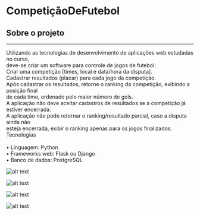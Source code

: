 # CompetiçãoDeFutebol

## Sobre o projeto
<hr>
Utilizando as tecnologias de desenvolvimento de aplicações web estudadas no curso,<br>
deve-se criar um software para controle de jogos de futebol:<br>
Criar uma competição [times, local e data/hora da disputa].<br>
Cadastrar resultados (placar) para cada jogo da competição.<br>
Após cadastrar os resultados, retorne o ranking da competição, exibindo a posição final<br>
de cada time, ordenado pelo maior número de gols.<br>
A aplicação não deve aceitar cadastros de resultados se a competição já estiver
encerrada.<br>
A aplicação não pode retornar o ranking/resultado parcial, caso a disputa ainda não<br>
esteja encerrada, exibir o ranking apenas para os jogos finalizados.<br>
Tecnologias<br><br>
• Linguagem: Python<br>
• Frameworks web: Flask ou Django<br>
• Banco de dados: PostgreSQL<br>

![alt text](https://i.imgur.com/DkoLC22.png)

![alt text](https://i.imgur.com/qXCw622.png)

![alt text](https://i.imgur.com/cuIq58N.png)

![alt text](https://i.imgur.com/JMkhgHH.png)